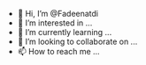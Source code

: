 - 👋 Hi, I’m @Fadeenatdi
- 👀 I’m interested in ...
- 🌱 I’m currently learning ...
- 💞️ I’m looking to collaborate on ...
- 📫 How to reach me ...

<!---
Fadeenatdi/Fadeenatdi is a ✨ special ✨ repository because its `README.md` (this file) appears on your GitHub profile.
You can click the Preview link to take a look at your changes.
--->
